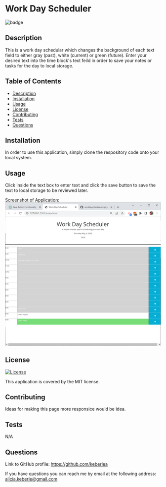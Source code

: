 
  # Work Day Scheduler
  
  ![badge](https://img.shields.io/badge/License-MIT-yellow.svg)
  

  ## Description
  This is a work day schedular which changes the background of each text field to either gray (past), white (current) or green (future). Enter your desired text into the time block's text feild in order to save your notes or tasks for the day to local storage.

  ## Table of Contents
   - [Description](#Description)
   - [Installation](#Installation)
   - [Usage](#Usage)
   - [License](#License)
   - [Contributing](#Contributing)
   - [Tests](#Tests)
   - [Questions](#Questions)

  ## Installation
  In order to use this application, simply clone the respository code onto your local system.

  ## Usage
  Click inside the text box to enter text and click the save button to save the text to local storage to be reviewed later.

  Screenshot of Application:
  ![Alt text](screenshot.PNG)

  ## License 
  
  [![License](https://img.shields.io/badge/License-MIT-yellow.svg)](https://opensource.org/licenses/https://opensource.org/licenses/MIT)

  This application is covered by the MIT license.
  
  ## Contributing
  Ideas for making this page more responsice would be idea.

  ## Tests
  N/A

  ## Questions
  Link to GitHub profile: https://github.com/keberlea
  
  If you have questions you can reach me by email at the following address: alicia.keberle@gmail.com
  